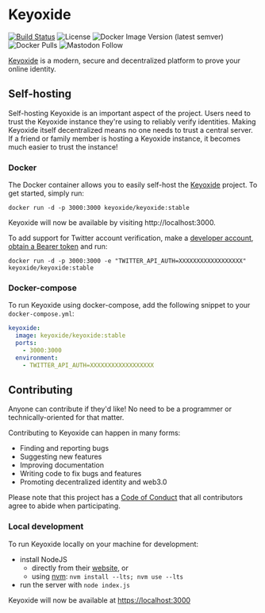 # Keyoxide

[![Build Status](https://drone.keyoxide.org/api/badges/keyoxide/web/status.svg?branch=main)](https://drone.keyoxide.org/keyoxide/web)
![License](https://img.shields.io/badge/license-AGPL--v3-blue)
![Docker Image Version (latest semver)](https://img.shields.io/docker/v/keyoxide/keyoxide?sort=semver)
![Docker Pulls](https://img.shields.io/docker/pulls/keyoxide/keyoxide)
![Mastodon Follow](https://img.shields.io/mastodon/follow/247838?domain=https%3A%2F%2Ffosstodon.org&style=social)

[Keyoxide](https://keyoxide.org) is a modern, secure and decentralized platform to prove your online identity.

## Self-hosting

Self-hosting Keyoxide is an important aspect of the project. Users need to trust the Keyoxide instance they're using to reliably verify identities. Making Keyoxide itself decentralized means no one needs to trust a central server. If a friend or family member is hosting a Keyoxide instance, it becomes much easier to trust the instance!

### Docker

The Docker container allows you to easily self-host the [Keyoxide](https://keyoxide.org) project. To get started, simply run:

`docker run -d -p 3000:3000 keyoxide/keyoxide:stable`

Keyoxide will now be available by visiting http://localhost:3000.

To add support for Twitter account verification, make a [developer account](https://developer.twitter.com/en), [obtain a Bearer token](https://developer.twitter.com/en/docs/basics/authentication/oauth-2-0) and run:

`docker run -d -p 3000:3000 -e "TWITTER_API_AUTH=XXXXXXXXXXXXXXXXXX" keyoxide/keyoxide:stable`

### Docker-compose

To run Keyoxide using docker-compose, add the following snippet to your `docker-compose.yml`:

```yml
keyoxide:
  image: keyoxide/keyoxide:stable
  ports:
    - 3000:3000
  environment:
    - TWITTER_API_AUTH=XXXXXXXXXXXXXXXXXX
```

## Contributing

Anyone can contribute if they'd like! No need to be a programmer or technically-oriented for that matter.

Contributing to Keyoxide can happen in many forms:

- Finding and reporting bugs
- Suggesting new features
- Improving documentation
- Writing code to fix bugs and features
- Promoting decentralized identity and web3.0

Please note that this project has a [Code of Conduct](https://codeberg.org/keyoxide/web/src/branch/main/CODE_OF_CONDUCT.md) that all contributors agree to abide when participating.

### Local development

To run Keyoxide locally on your machine for development:

- install NodeJS
  - directly from their [website](https://nodejs.org/en/), or
  - using [nvm](https://github.com/nvm-sh/nvm): `nvm install --lts; nvm use --lts`
- run the server with `node index.js`

Keyoxide will now be available at [https://localhost:3000](https://localhost:3000)
